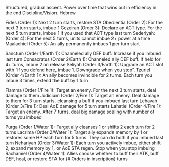 Structured, gradual ascent. Power over time that wins out in efficiency in the end
Discipline/Vision. Hebrew

Fides (Order 1): Next 2 turn starts, restore STA
Obedientia (Order 2): For the next 3 turn starts, imbue 1
Gezeirah (Order 3): Declare an ACT type. For the next 5 turn starts, imbue 1 if you used that ACT type last turn
Sederiyah: (Order 4): For the next 5 turns, units cannot imbue 2+ power at a time
Maalachiel (Order 5): An ally permanently imbues 1 per turn start

Sanctum (Order 1/Earth 1): Channeled ally DEF buff. Increase if you imbued last turn
Consacratus (Order 2/Earth 1): Channeled ally DEF buff. If held for 4+ turns, imbue 2 on release
Seliyah (Order 3/Earth 1): Upgrade an ACT slot with “if you defend here, imbue 1. Downgrade when you stop”.
Tzuriel (Order 4/Earth 1): An ally becomes invincible for 2 turns. Each turn you imbue 3 times, extend the buff by 1 turn

Flamma (Order 1/Fire 1): Target an enemy. For the next 3 turn starts, deal damage to them
Judicium (Order 2/Fire 1): Target an enemy. Deal damage to them for 3 turn starts, cleansing a buff if you imbued last turn
Lehavah (Order 3/Fire 1): Deal AoE damage for 5 turn starts
Lahatiel (Order 4/Fire 1): Target an enemy. After 7 turns, deal big damage scaling with number of turns you imbued

Purga (Order 1/Water 1): Target ally cleanses 1 or shifts 2 each turn for 2 turns
Lacrima (Order 2/Water 1): Target ally expands memory by 1 or restores some HP each turn for 5 turns. They can do both if you imbued last turn
Nehariyah (Order 3/Water 1): Each turn you actively imbue, either shift 2, expand memory by 1, or AoE STA regen. Stop when you stop imbuing
Rachamiel (Order 4/Water 1): Allies choose whether to buff their ATK, buff DEF, heal, or restore STA for {# Orders in inscription} turns